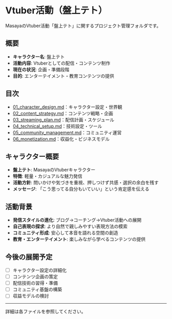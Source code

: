 # Vtuber活動（盤上テト）

MasayaのVtuber活動「盤上テト」に関するプロジェクト管理フォルダです。

## 概要
- **キャラクター名**: 盤上テト
- **活動内容**: Vtuberとしての配信・コンテンツ制作
- **現在の状況**: 企画・準備段階
- **目的**: エンターテイメント・教育コンテンツの提供

## 目次
- [01_character_design.md](01_character_design.md)：キャラクター設定・世界観
- [02_content_strategy.md](02_content_strategy.md)：コンテンツ戦略・企画
- [03_streaming_plan.md](03_streaming_plan.md)：配信計画・スケジュール
- [04_technical_setup.md](04_technical_setup.md)：技術設定・ツール
- [05_community_management.md](05_community_management.md)：コミュニティ運営
- [06_monetization.md](06_monetization.md)：収益化・ビジネスモデル

## キャラクター概要
- **盤上テト**: MasayaのVtuberキャラクター
- **特徴**: 軽量・カジュアルな魅力発信
- **活動方針**: 問いかけや気づきを重視、押しつけず共感・選択の余白を残す
- **メッセージ**: 「こう思ってる自分もいていい」という肯定感を伝える

## 活動背景
- **発信スタイルの進化**: ブログ→コーチング→Vtuber活動への展開
- **自己表現の探求**: より自然で親しみやすい表現方法の模索
- **コミュニティ形成**: 安心して本音を語れる空間の創造
- **教育・エンターテイメント**: 楽しみながら学べるコンテンツの提供

## 今後の展開予定
- [ ] キャラクター設定の詳細化
- [ ] コンテンツ企画の策定
- [ ] 配信技術の習得・準備
- [ ] コミュニティ基盤の構築
- [ ] 収益モデルの検討

---

詳細は各ファイルを参照してください。 